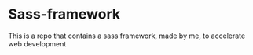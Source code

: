 # Sass-framework
This is a repo that contains a sass framework, made by me, to accelerate web development
